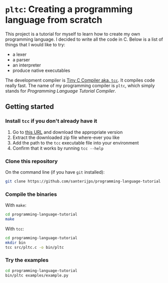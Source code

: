# `pltc`: Creating a programming language from scratch

This project is a tutorial for myself to learn how to create my own programming language. I decided to write all the code in C. Below is a list of things that I would like to try:

- a lexer
- a parser
- an interpreter
- produce native executables

The development compiler is [Tiny C Compiler aka. `tcc`](https://bellard.org/tcc/). It compiles code really fast. The name of my programming compiler is `pltc`, which simply stands for _Programming Language Tutorial Compiler_.

## Getting started

### Install `tcc` if you don't already have it

1. Go to [this URL](http://download.savannah.gnu.org/releases/tinycc/) and download the appropriate version
2. Extract the downloaded zip file where-ever you like
3. Add the path to the `tcc` executable file into your environment
4. Confirm that it works by running `tcc --help`

### Clone this repository

On the command line (if you have `git` installed):

```sh
git clone https://github.com/santerijps/programming-language-tutorial
```

### Compile the binaries

With `make`:

```sh
cd programming-language-tutorial
make
```

With `tcc`:

```sh
cd programming-language-tutorial
mkdir bin
tcc src/pltc.c -o bin/pltc
```

### Try the examples

```sh
cd programming-language-tutorial
bin/pltc examples/example.py
```
